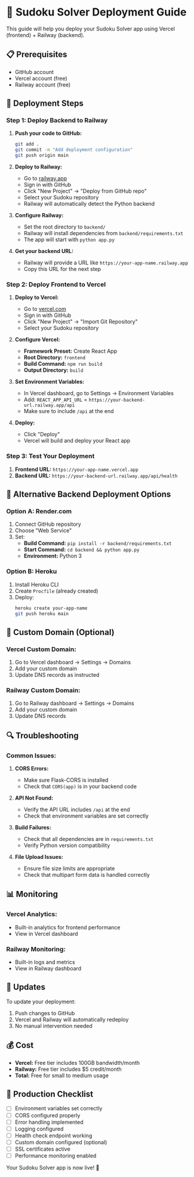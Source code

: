 # 🚀 Sudoku Solver Deployment Guide

This guide will help you deploy your Sudoku Solver app using Vercel (frontend) + Railway (backend).

## 📋 Prerequisites

- GitHub account
- Vercel account (free)
- Railway account (free)

## 🎯 Deployment Steps

### Step 1: Deploy Backend to Railway

1. **Push your code to GitHub:**
   ```bash
   git add .
   git commit -m "Add deployment configuration"
   git push origin main
   ```

2. **Deploy to Railway:**
   - Go to [railway.app](https://railway.app)
   - Sign in with GitHub
   - Click "New Project" → "Deploy from GitHub repo"
   - Select your Sudoku repository
   - Railway will automatically detect the Python backend

3. **Configure Railway:**
   - Set the root directory to `backend/`
   - Railway will install dependencies from `backend/requirements.txt`
   - The app will start with `python app.py`

4. **Get your backend URL:**
   - Railway will provide a URL like `https://your-app-name.railway.app`
   - Copy this URL for the next step

### Step 2: Deploy Frontend to Vercel

1. **Deploy to Vercel:**
   - Go to [vercel.com](https://vercel.com)
   - Sign in with GitHub
   - Click "New Project" → "Import Git Repository"
   - Select your Sudoku repository

2. **Configure Vercel:**
   - **Framework Preset:** Create React App
   - **Root Directory:** `frontend`
   - **Build Command:** `npm run build`
   - **Output Directory:** `build`

3. **Set Environment Variables:**
   - In Vercel dashboard, go to Settings → Environment Variables
   - Add: `REACT_APP_API_URL` = `https://your-backend-url.railway.app/api`
   - Make sure to include `/api` at the end

4. **Deploy:**
   - Click "Deploy"
   - Vercel will build and deploy your React app

### Step 3: Test Your Deployment

1. **Frontend URL:** `https://your-app-name.vercel.app`
2. **Backend URL:** `https://your-backend-url.railway.app/api/health`

## 🔧 Alternative Backend Deployment Options

### Option A: Render.com
1. Connect GitHub repository
2. Choose "Web Service"
3. Set:
   - **Build Command:** `pip install -r backend/requirements.txt`
   - **Start Command:** `cd backend && python app.py`
   - **Environment:** Python 3

### Option B: Heroku
1. Install Heroku CLI
2. Create `Procfile` (already created)
3. Deploy:
   ```bash
   heroku create your-app-name
   git push heroku main
   ```

## 🎨 Custom Domain (Optional)

### Vercel Custom Domain:
1. Go to Vercel dashboard → Settings → Domains
2. Add your custom domain
3. Update DNS records as instructed

### Railway Custom Domain:
1. Go to Railway dashboard → Settings → Domains
2. Add your custom domain
3. Update DNS records

## 🔍 Troubleshooting

### Common Issues:

1. **CORS Errors:**
   - Make sure Flask-CORS is installed
   - Check that `CORS(app)` is in your backend code

2. **API Not Found:**
   - Verify the API URL includes `/api` at the end
   - Check that environment variables are set correctly

3. **Build Failures:**
   - Check that all dependencies are in `requirements.txt`
   - Verify Python version compatibility

4. **File Upload Issues:**
   - Ensure file size limits are appropriate
   - Check that multipart form data is handled correctly

## 📊 Monitoring

### Vercel Analytics:
- Built-in analytics for frontend performance
- View in Vercel dashboard

### Railway Monitoring:
- Built-in logs and metrics
- View in Railway dashboard

## 🔄 Updates

To update your deployment:
1. Push changes to GitHub
2. Vercel and Railway will automatically redeploy
3. No manual intervention needed

## 💰 Cost

- **Vercel:** Free tier includes 100GB bandwidth/month
- **Railway:** Free tier includes $5 credit/month
- **Total:** Free for small to medium usage

## 🎯 Production Checklist

- [ ] Environment variables set correctly
- [ ] CORS configured properly
- [ ] Error handling implemented
- [ ] Logging configured
- [ ] Health check endpoint working
- [ ] Custom domain configured (optional)
- [ ] SSL certificates active
- [ ] Performance monitoring enabled

Your Sudoku Solver app is now live! 🎉
